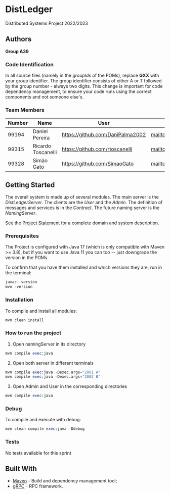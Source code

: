 # DistLedger

Distributed Systems Project 2022/2023

## Authors

**Group A39**

### Code Identification

In all source files (namely in the *groupId*s of the POMs), replace __GXX__ with your group identifier. The group
identifier consists of either A or T followed by the group number - always two digits. This change is important for 
code dependency management, to ensure your code runs using the correct components and not someone else's.

### Team Members

| Number | Name               | User     | Email                                          |
|--------|--------------------|----------|------------------------------------------------|
| 99194  | Daniel Pereira     | <https://github.com/DaniPalma2002> | <mailto:danielppereira2002@tecnico.ulisboa.pt> |
| 99315  | Ricardo Toscanelli | <https://github.com/rtoscanelli>       | <mailto:ricardo.toscanelli@tecnico.ulisboa.pt> |
| 99328  | Simão Gato         | <https://github.com/SimaoGato> | <mailto:simao.gato@tecnico.ulisboa.pt>         |

## Getting Started

The overall system is made up of several modules. The main server is the _DistLedgerServer_. The clients are the _User_ 
and the _Admin_. The definition of messages and services is in the _Contract_. The future naming server
is the _NamingServer_.

See the [Project Statement](https://github.com/tecnico-distsys/DistLedger) for a complete domain and system description.

### Prerequisites

The Project is configured with Java 17 (which is only compatible with Maven >= 3.8), but if you want to use Java 11 you
can too -- just downgrade the version in the POMs.

To confirm that you have them installed and which versions they are, run in the terminal:

```s
javac -version
mvn -version
```

### Installation

To compile and install all modules:

```s
mvn clean install
```

### How to run the project

1) Open namingServer in its directory

```s
mvn compile exec:java
```

2) Open both server in different terminals

```s
mvn compile exec:java -Dexec.args="2001 A"
mvn compile exec:java -Dexec.args="2002 B"   
```

3) Open Admin and User in the corresponding directories

```s
mvn compile exec:java
```

### Debug

To compile and execute with debug:

```s
mvn clean compile exec:java -Ddebug
```

### Tests

No tests available for this sprint

## Built With

* [Maven](https://maven.apache.org/) - Build and dependency management tool;
* [gRPC](https://grpc.io/) - RPC framework.
